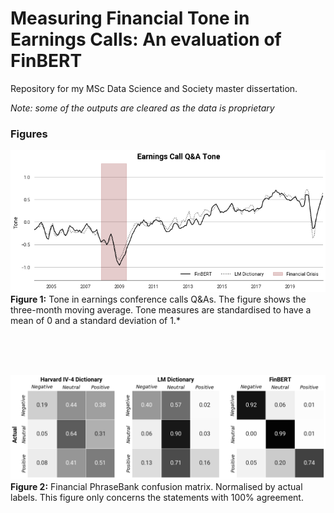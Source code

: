 # Measuring Financial Tone in Earnings Calls: An evaluation of FinBERT

Repository for my MSc Data Science and Society master dissertation.

*Note: some of the outputs are cleared as the data is proprietary*

### Figures
![](figures/tone.png)
**Figure 1:** Tone in earnings conference calls Q\&As. The figure shows the three-month moving average. Tone measures are standardised to have a mean of 0 and a standard deviation of 1.*

<br><br><br>

![](figures/confusion_matrix.png)
**Figure 2:**  Financial PhraseBank confusion matrix. Normalised by actual labels. This figure only concerns the statements with 100% agreement.